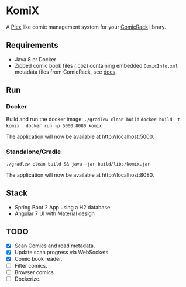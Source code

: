 # KomiX

A [Plex](https://www.plex.tv/) like comic management system for your [ComicRack](http://comicrack.cyolito.com/) library.

## Requirements

* Java 8 or Docker
* Zipped comic book files (.cbz) containing embedded `ComicInfo.xml` metadata files from ComicRack, see [docs](http://comicrack.cyolito.com/software/windows/windows-documentation/7-meta-data-in-comic-files).

## Run

### Docker

Build and run the docker image:
`./gradlew clean build`
`docker build -t komix .`
`docker run -p 5000:8080 komix`

The application will now be available at http://localhost:5000.

### Standalone/Gradle

`./gradlew clean build && java -jar build/libs/komix.jar`

The application will now be available at http://localhost:8080.

## Stack

* Spring Boot 2 App using a H2 database
* Angular 7 UI with Material design

## TODO

* [x] Scan Comics and read metadata.
* [x] Update scan progress via WebSockets.
* [x] Comic book reader.
* [ ] Filter comics.
* [ ] Browser comics.
* [ ] Dockerize.
